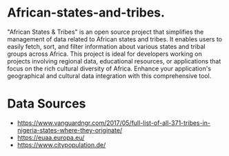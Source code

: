 # African-states-and-tribes.

"African States & Tribes" is an open source project that simplifies the management of data related to African states and tribes. It enables users to easily fetch, sort, and filter information about various states and tribal groups across Africa. This project is ideal for developers working on projects involving regional data, educational resources, or applications that focus on the rich cultural diversity of Africa. Enhance your application's geographical and cultural data integration with this comprehensive tool.

# Data Sources
- https://www.vanguardngr.com/2017/05/full-list-of-all-371-tribes-in-nigeria-states-where-they-originate/
- https://euaa.europa.eu/
- https://www.citypopulation.de/